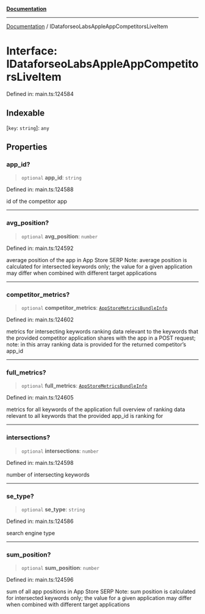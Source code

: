 [**Documentation**](../README.md)

***

[Documentation](../README.md) / IDataforseoLabsAppleAppCompetitorsLiveItem

# Interface: IDataforseoLabsAppleAppCompetitorsLiveItem

Defined in: main.ts:124584

## Indexable

\[`key`: `string`\]: `any`

## Properties

### app\_id?

> `optional` **app\_id**: `string`

Defined in: main.ts:124588

id of the competitor app

***

### avg\_position?

> `optional` **avg\_position**: `number`

Defined in: main.ts:124592

average position of the app in App Store SERP
Note: average position is calculated for intersected keywords only;
the value for a given application may differ when combined with different target applications

***

### competitor\_metrics?

> `optional` **competitor\_metrics**: [`AppStoreMetricsBundleInfo`](../classes/AppStoreMetricsBundleInfo.md)

Defined in: main.ts:124602

metrics for intersecting keywords
ranking data relevant to the keywords that the provided competitor application shares with the app in a POST request;
note: in this array ranking data is provided for the returned competitor’s app_id

***

### full\_metrics?

> `optional` **full\_metrics**: [`AppStoreMetricsBundleInfo`](../classes/AppStoreMetricsBundleInfo.md)

Defined in: main.ts:124605

metrics for all keywords of the application
full overview of ranking data relevant to all keywords that the provided app_id is ranking for

***

### intersections?

> `optional` **intersections**: `number`

Defined in: main.ts:124598

number of intersecting keywords

***

### se\_type?

> `optional` **se\_type**: `string`

Defined in: main.ts:124586

search engine type

***

### sum\_position?

> `optional` **sum\_position**: `number`

Defined in: main.ts:124596

sum of all app positions in App Store SERP
Note: sum position is calculated for intersected keywords only;
the value for a given application may differ when combined with different target applications
